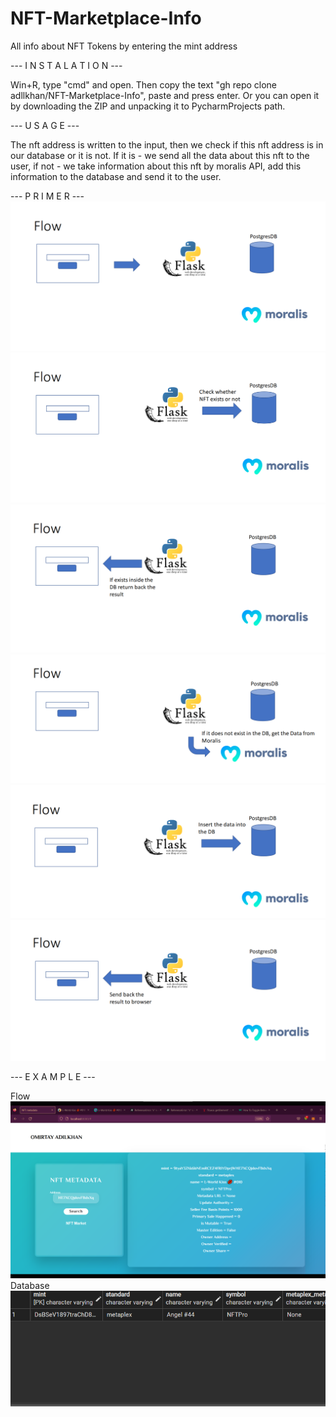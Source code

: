# NFT-Marketplace-Info

All info about NFT Tokens by entering the mint address

--- I N S T A L A T I O N ---

Win+R, type "cmd" and open. Then copy the text "gh repo clone adllkhan/NFT-Marketplace-Info", paste and press enter.
Or you can open it by downloading the ZIP and unpacking it to PycharmProjects path.

--- U S A G E ---

The nft address is written to the input, 
then we check if this nft address is in our database or it is not.
If it is - we send all the data about this nft to the user,
if not - we take information about this nft by moralis API,
add this information to the database and send it to the user.


--- P R I M E R ---
![img.png](img.png)
![img_1.png](img_1.png)
![img_2.png](img_2.png)
![img_3.png](img_3.png)
![img_4.png](img_4.png)
![img_5.png](img_5.png)

--- E X A M P L E ---

Flow
![img_6.png](img_6.png)
Database
![img_8.png](img_8.png)